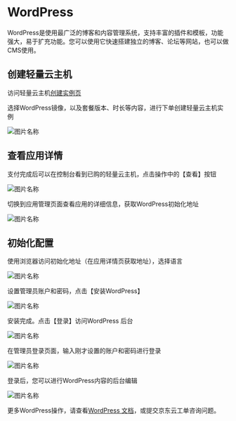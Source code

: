 # WordPress

WordPress是使用最广泛的博客和内容管理系统，支持丰富的插件和模板，功能强大，易于扩充功能。您可以使用它快速搭建独立的博客、论坛等网站，也可以做CMS使用。


## 创建轻量云主机

访问轻量云主机[创建实例页](https://lavm-console.jdcloud.com/lavm/create)

选择WordPress镜像，以及套餐版本、时长等内容，进行下单创建轻量云主机实例

![图片名称](https://img1.jcloudcs.com/image/docs/8.png)


## 查看应用详情


支付完成后可以在控制台看到已购的轻量云主机，点击操作中的【查看】按钮


![图片名称](https://img1.jcloudcs.com/image/docs/1.png)


切换到应用管理页面查看应用的详细信息，获取WordPress初始化地址

![图片名称](https://img1.jcloudcs.com/image/docs/2.png)


## 初始化配置

使用浏览器访问初始化地址（在应用详情页获取地址），选择语言


![图片名称](https://img1.jcloudcs.com/image/docs/3.png)


设置管理员账户和密码，点击【安装WordPress】


![图片名称](https://img1.jcloudcs.com/image/docs/4.png)


安装完成。点击【登录】访问WordPress 后台


![图片名称](https://img1.jcloudcs.com/image/docs/5.png)


在管理员登录页面，输入刚才设置的账户和密码进行登录

![图片名称](https://img1.jcloudcs.com/image/docs/6.png)


登录后，您可以进行WordPress内容的后台编辑

![图片名称](https://img1.jcloudcs.com/image/docs/7.png)


更多WordPress操作，请查看[WordPress 文档](https://wordpress.org/support)，或提交京东云工单咨询问题。








